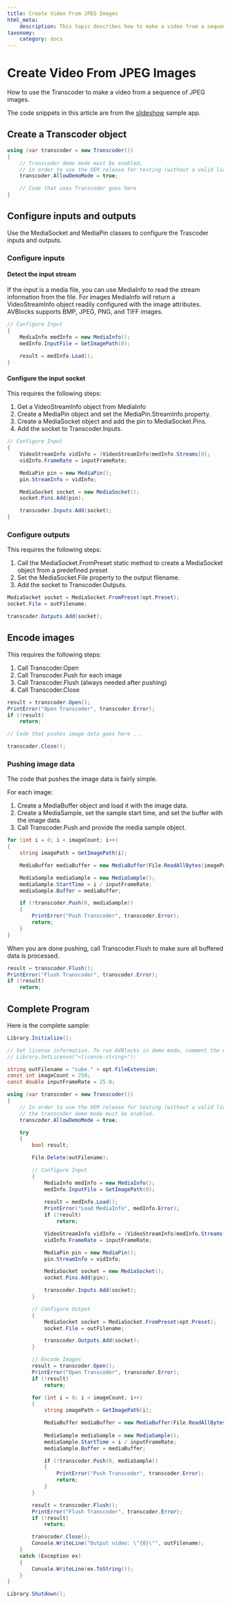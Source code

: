 ```yaml
---
title: Create Video From JPEG Images
html_meta:
    description: This topic describes how to make a video from a sequence of images with AVBlocks. It shows how to use the Transcoder, MediaSocket, and MediaPin classes.
taxonomy:
    category: docs
---
```


# Create Video From JPEG Images

How to use the Transcoder to make a video from a sequence of JPEG images.

The code snippets in this article are from the [slideshow](https://github.com/avblocks/avblocks-net/tree/main/samples/slideshow) sample app. 


## Create a Transcoder object

``` csharp
using (var transcoder = new Transcoder())
{
    // Transcoder demo mode must be enabled, 
    // in order to use the OEM release for testing (without a valid license).
    transcoder.AllowDemoMode = true;

    // Code that uses Transcoder goes here
}
```

## Configure inputs and outputs

Use the MediaSocket and MediaPin classes to configure the Trascoder inputs and outputs.

### Configure inputs

#### Detect the input stream      

If the input is a media file, you can use MediaInfo to read the stream information from the file. For images MediaInfo will return a VideoStreamInfo object readily configured with the image attributes. AVBlocks supports BMP, JPEG, PNG, and TIFF images.

``` csharp
// Configure Input
{
    MediaInfo medInfo = new MediaInfo();
    medInfo.InputFile = GetImagePath(0);
    
    result = medInfo.Load();
}
```

#### Configure the input socket

This requires the following steps:

1. Get a VideoStreamInfo object from MediaInfo
2. Create a MediaPin object and set the MediaPin.StreamInfo property.
3. Create a MediaSocket object and add the pin to MediaSocket.Pins.
4. Add the socket to Transcoder.Inputs.

<!-- end of list -->

``` csharp
// Configure Input
{
    VideoStreamInfo vidInfo = (VideoStreamInfo)medInfo.Streams[0];
    vidInfo.FrameRate = inputFrameRate;

    MediaPin pin = new MediaPin();
    pin.StreamInfo = vidInfo;

    MediaSocket socket = new MediaSocket();
    socket.Pins.Add(pin);

    transcoder.Inputs.Add(socket);
}
```

### Configure outputs

This requires the following steps:

1. Call the MediaSocket.FromPreset static method to create a MediaSocket object from a predefined preset
2. Set the MediaSocket.File property to the output filename.
3. Add the socket to Transcoder.Outputs.

<!-- end of list -->

``` csharp
MediaSocket socket = MediaSocket.FromPreset(opt.Preset);
socket.File = outFilename;

transcoder.Outputs.Add(socket);
```

## Encode images

This requires the following steps:

1. Call Transcoder.Open
2. Call Transcoder.Push for each image
3. Call Transcoder.Flush (always needed after pushing)
4. Call Transcoder.Close

<!-- end of list -->

``` csharp
result = transcoder.Open();
PrintError("Open Transcoder", transcoder.Error);
if (!result)
    return;

// Code that pushes image data goes here ...

transcoder.Close();
```

### Pushing image data

The code that pushes the image data is fairly simple. 

For each image:

1. Create a MediaBuffer object and load it with the image data.
2. Create a MediaSample, set the sample start time, and set the buffer with the image data.
3. Call Transcoder.Push and provide the media sample object.

<!-- end of list -->

``` csharp
for (int i = 0; i < imageCount; i++)
{
    string imagePath = GetImagePath(i);

    MediaBuffer mediaBuffer = new MediaBuffer(File.ReadAllBytes(imagePath));

    MediaSample mediaSample = new MediaSample();
    mediaSample.StartTime = i / inputFrameRate;
    mediaSample.Buffer = mediaBuffer;

    if (!transcoder.Push(0, mediaSample))
    {
        PrintError("Push Transcoder", transcoder.Error);
        return;
    }
}
```

When you are done pushing, call Transcoder.Flush to make sure all buffered data is processed.
  
``` csharp
result = transcoder.Flush();
PrintError("Flush Transcoder", transcoder.Error);
if (!result)
    return;
```

## Complete Program

Here is the complete sample:

``` csharp
Library.Initialize();

// Set license information. To run AVBlocks in demo mode, comment the next line out
// Library.SetLicense("<license-string>");

string outFilename = "cube." + opt.FileExtension;
const int imageCount = 250;
const double inputFrameRate = 25.0;

using (var transcoder = new Transcoder())
{
    // In order to use the OEM release for testing (without a valid license),
    // the transcoder demo mode must be enabled.
    transcoder.AllowDemoMode = true;

    try
    {
        bool result;

        File.Delete(outFilename);

        // Configure Input
        {
            MediaInfo medInfo = new MediaInfo();
            medInfo.InputFile = GetImagePath(0);
            
            result = medInfo.Load();
            PrintError("Load MediaInfo", medInfo.Error);
            if (!result)
                return;

            VideoStreamInfo vidInfo = (VideoStreamInfo)medInfo.Streams[0];
            vidInfo.FrameRate = inputFrameRate;

            MediaPin pin = new MediaPin();
            pin.StreamInfo = vidInfo;

            MediaSocket socket = new MediaSocket();
            socket.Pins.Add(pin);

            transcoder.Inputs.Add(socket);
        }

        // Configure Output
        {
            MediaSocket socket = MediaSocket.FromPreset(opt.Preset);
            socket.File = outFilename;

            transcoder.Outputs.Add(socket);
        }

        // Encode Images
        result = transcoder.Open();
        PrintError("Open Transcoder", transcoder.Error);
        if (!result)
            return;

        for (int i = 0; i < imageCount; i++)
        {
            string imagePath = GetImagePath(i);

            MediaBuffer mediaBuffer = new MediaBuffer(File.ReadAllBytes(imagePath));
        
            MediaSample mediaSample = new MediaSample();
            mediaSample.StartTime = i / inputFrameRate;
            mediaSample.Buffer = mediaBuffer;

            if (!transcoder.Push(0, mediaSample))
            {
                PrintError("Push Transcoder", transcoder.Error);
                return;
            }
        }

        result = transcoder.Flush();
        PrintError("Flush Transcoder", transcoder.Error);
        if (!result)
            return;

        transcoder.Close();
        Console.WriteLine("Output video: \"{0}\"", outFilename);
    }
    catch (Exception ex)
    {
        Console.WriteLine(ex.ToString());
    }
}

Library.Shutdown();
```

